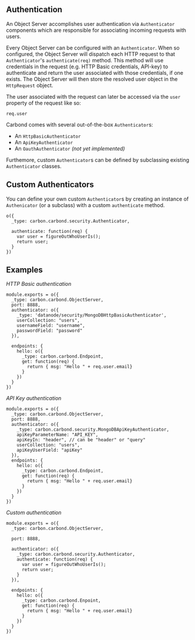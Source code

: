 Authentication
----------

An Object Server accomplishes user authentication via ```Authenticator``` components which are responsible for associating incoming requests with users.

Every Object Server can be configured with an ```Authenticator```. When so configured, the Object Server will dispatch each HTTP request to that ```Authenticator```'s ```authenticate(req)``` method. This method will use credentials in the request (e.g. HTTP Basic credentials, API-key) to authenticate and return the user associated with those credentials, if one exists. The Object Server will then store the resolved user object in the ```HttpRequest``` object. 

The user associated with the request can later be accessed via the ```user``` property of the request like so:

```
req.user
```

Carbond comes with several out-of-the-box ```Authenticator```s:

* An ```HttpBasicAuthenticator```
* An ```ApiKeyAuthenticator``` 
* An ```OauthAuthenticator``` _(not yet implemented)_

Furthemore, custom ```Authenticator```s can be defined by subclassing existing ```Authenticator``` classes.

Custom Authenticators
----------

You can define your own custom ```Authenticator```s by creating an instance of ```Authenicator``` (or a subclass) with a custom ```authenticate``` method.  

```node
o({
  _type: carbon.carbond.security.Authenticator,
  
  authenticate: function(req) {
    var user = figureOutWhoUserIs();
    return user;
  }
})
```

Examples
----------

*HTTP Basic authentication*
```node
module.exports = o({
  _type: carbon.carbond.ObjectServer,
  port: 8888,
  authenticator: o({
    _type: 'datanode/security/MongoDBHttpBasicAuthenticator',
    userCollection: "users",
    usernameField: "username",
    passwordField: "password"
  }),
  
  endpoints: {
    hello: o({
      _type: carbon.carbond.Endpoint,
      get: function(req) {
        return { msg: "Hello " + req.user.email}
      }
    })
  }
})
```

*API Key authentication*
```node
module.exports = o({
  _type: carbon.carbond.ObjectServer,
  port: 8888,
  authenticator: o({
    _type: carbon.carbond.security.MongoDBApiKeyAuthenticator,
    apiKeyParameterName: "API_KEY",
    apiKeyIn: "header", // can be "header" or "query"
    userCollection: "users",
    apiKeyUserField: "apiKey"
  }),
  endpoints: {
    hello: o({
      _type: carbon.carbond.Endpoint,
      get: function(req) {
        return { msg: "Hello " + req.user.email}
      }
    })
  }
})
```

*Custom authentication*
```node
module.exports = o({
  _type: carbon.carbond.ObjectServer,
  
  port: 8888,
  
  authenticator: o({
    _type: carbon.carbond.security.Authenticator,
    authenticate: function(req) {
      var user = figureOutWhoUserIs();
      return user;
    }
  }),
  
  endpoints: {
    hello: o({
      _type: carbon.carbond.Enpoint,
      get: function(req) {
        return { msg: "Hello " + req.user.email}
      }
    })
  }
})
```
